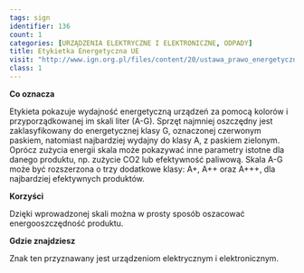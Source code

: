 ```yaml
---
tags: sign
identifier: 136
count: 1
categories: [URZĄDZENIA ELEKTRYCZNE I ELEKTRONICZNE, ODPADY]
title: Etykietka Energetyczna UE
visit: "http://www.ign.org.pl/files/content/20/ustawa_prawo_energetyczne.pdf"
class: 1
---
```

**Co oznacza**

Etykieta pokazuje wydajność energetyczną urządzeń za pomocą kolorów i przyporządkowanej im skali liter (A-G). Sprzęt najmniej oszczędny jest zaklasyfikowany do energetycznej klasy G, oznaczonej czerwonym paskiem, natomiast najbardziej wydajny do klasy A, z paskiem zielonym. Oprócz zużycia energii skala może pokazywać inne parametry istotne dla danego produktu, np. zużycie CO2 lub efektywność paliwową. Skala A-G może być rozszerzona o trzy dodatkowe klasy: A+, A++ oraz A+++, dla najbardziej efektywnych produktów.

**Korzyści**

Dzięki wprowadzonej skali można w prosty sposób oszacować energooszczędność produktu.

**Gdzie znajdziesz**

Znak ten przyznawany jest urządzeniom elektrycznym i elektronicznym.
